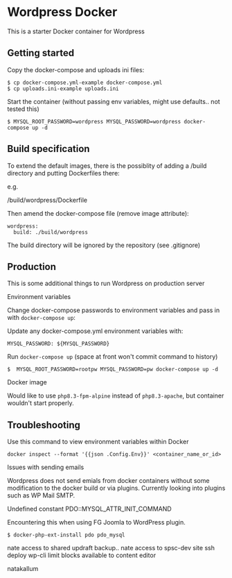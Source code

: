 # Wordpress Docker 

This is a starter Docker container for Wordpress 

## Getting started 

Copy the docker-compose and uploads ini files:

```
$ cp docker-compose.yml-example docker-compose.yml
$ cp uploads.ini-example uploads.ini
```

Start the container (without passing env variables, might use defaults.. not tested this)

```
$ MYSQL_ROOT_PASSWORD=wordpress MYSQL_PASSWORD=wordpress docker-compose up -d
```

## Build specification

To extend the default images, there is the possiblity of adding a /build directory and putting Dockerfiles there:

e.g. 

/build/wordpress/Dockerfile

Then amend the docker-compose file (remove image attribute):

```
wordpress:
  build: ./build/wordpress
```

The build directory will be ignored by the repository (see .gitignore)

## Production 

This is some additional things to run Wordpress on production server

Environment variables

Change docker-compose passwords to environment variables and pass in with `docker-compose up`:

Update any docker-compose.yml environment variables with:

```
MYSQL_PASSWORD: ${MYSQL_PASSWORD}
```

Run `docker-compose up` (space at front won't commit command to history)

```
$  MYSQL_ROOT_PASSWORD=rootpw MYSQL_PASSWORD=pw docker-compose up -d
```

Docker image 

Would like to use `php8.3-fpm-alpine` instead of `php8.3-apache`, but container wouldn't start properly.


## Troubleshooting

Use this command to view environment variables within Docker 

```
docker inspect --format '{{json .Config.Env}}' <container_name_or_id>
```

Issues with sending emails

Wordpress does not send emials from docker containers without some modification to the docker build or via plugins. Currently looking into plugins such as WP Mail SMTP.


Undefined constant PDO::MYSQL_ATTR_INIT_COMMAND

Encountering this when using FG Joomla to WordPress plugin. 

```
$ docker-php-ext-install pdo pdo_mysql
```






nate access to shared updraft backup.. 
nate access to spsc-dev site ssh
deploy 
wp-cli 
limit blocks available to content editor 



natakallum
